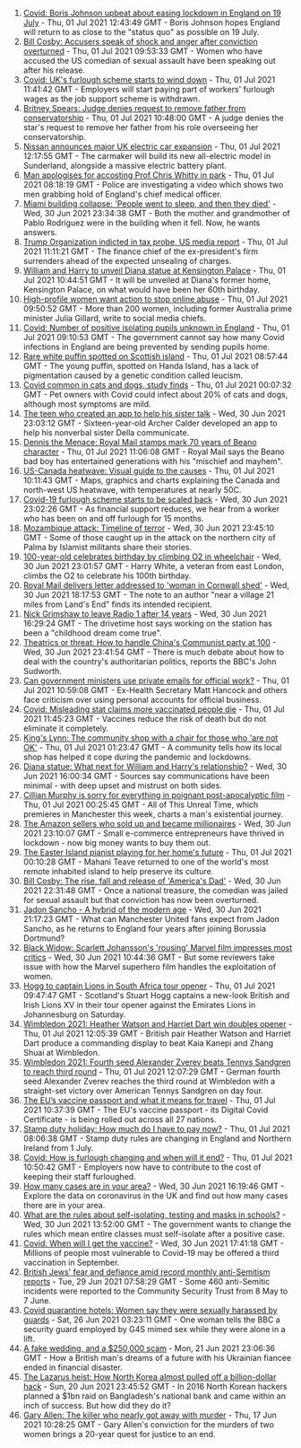 1. [Covid: Boris Johnson upbeat about easing lockdown in England on 19 July](https://www.bbc.co.uk/news/uk-57681216) - Thu, 01 Jul 2021 12:43:49 GMT - Boris Johnson hopes England will return to as close to the "status quo" as possible on 19 July.
2. [Bill Cosby: Accusers speak of shock and anger after conviction overturned](https://www.bbc.co.uk/news/world-us-canada-57677386) - Thu, 01 Jul 2021 09:53:33 GMT - Women who have accused the US comedian of sexual assault have been speaking out after his release.
3. [Covid: UK's furlough scheme starts to wind down](https://www.bbc.co.uk/news/business-57665735) - Thu, 01 Jul 2021 11:41:42 GMT - Employers will start paying part of workers' furlough wages as the job support scheme is withdrawn.
4. [Britney Spears: Judge denies request to remove father from conservatorship](https://www.bbc.co.uk/news/entertainment-arts-57676545) - Thu, 01 Jul 2021 10:48:00 GMT - A judge denies the star's request to remove her father from his role overseeing her conservatorship.
5. [Nissan announces major UK electric car expansion](https://www.bbc.co.uk/news/business-57666008) - Thu, 01 Jul 2021 12:17:55 GMT - The carmaker will build its new all-electric model in Sunderland, alongside a massive electric battery plant.
6. [Man apologises for accosting Prof Chris Whitty in park](https://www.bbc.co.uk/news/uk-57675176) - Thu, 01 Jul 2021 08:18:19 GMT - Police are investigating a video which shows two men grabbing hold of England's chief medical officer.
7. [Miami building collapse: 'People went to sleep, and then they died'](https://www.bbc.co.uk/news/world-us-canada-57674422) - Wed, 30 Jun 2021 23:34:38 GMT - Both the mother and grandmother of Pablo Rodríguez were in the building when it fell. Now, he wants answers.
8. [Trump Organization indicted in tax probe, US media report](https://www.bbc.co.uk/news/business-57669976) - Thu, 01 Jul 2021 11:11:21 GMT - The finance chief of the ex-president's firm surrenders ahead of the expected unsealing of charges.
9. [William and Harry to unveil Diana statue at Kensington Palace](https://www.bbc.co.uk/news/uk-57671175) - Thu, 01 Jul 2021 10:44:51 GMT - It will be unveiled at Diana's former home, Kensington Palace, on what would have been her 60th birthday.
10. [High-profile women want action to stop online abuse](https://www.bbc.co.uk/news/technology-57668916) - Thu, 01 Jul 2021 09:50:52 GMT - More than 200 women, including former Australia prime minister Julia Gillard, write to social media chiefs.
11. [Covid: Number of positive isolating pupils unknown in England](https://www.bbc.co.uk/news/health-57671735) - Thu, 01 Jul 2021 09:10:53 GMT - The government cannot say how many Covid infections in England are being prevented by sending pupils home.
12. [Rare white puffin spotted on Scottish island](https://www.bbc.co.uk/news/uk-scotland-highlands-islands-57678621) - Thu, 01 Jul 2021 08:57:44 GMT - The young puffin, spotted on Handa Island, has a lack of pigmentation caused by a genetic condition called leucism.
13. [Covid common in cats and dogs, study finds](https://www.bbc.co.uk/news/health-57666245) - Thu, 01 Jul 2021 00:07:32 GMT - Pet owners with Covid could infect about 20% of cats and dogs, although most symptoms are mild.
14. [The teen who created an app to help his sister talk](https://www.bbc.co.uk/news/disability-57515272) - Wed, 30 Jun 2021 23:03:12 GMT - Sixteen-year-old Archer Calder developed an app to help his nonverbal sister Della communicate.
15. [Dennis the Menace: Royal Mail stamps mark 70 years of Beano character](https://www.bbc.co.uk/news/uk-england-merseyside-57671019) - Thu, 01 Jul 2021 11:06:08 GMT - Royal Mail says the Beano bad boy has entertained generations with his "mischief and mayhem".
16. [US-Canada heatwave: Visual guide to the causes](https://www.bbc.co.uk/news/world-us-canada-57665715) - Thu, 01 Jul 2021 10:11:43 GMT - Maps, graphics and charts explaining the Canada and north-west US heatwave, with temperatures at nearly 50C.
17. [Covid-19 furlough scheme starts to be scaled back](https://www.bbc.co.uk/news/business-57669489) - Wed, 30 Jun 2021 23:02:26 GMT - As financial support reduces, we hear from a worker who has been on and off furlough for 15 months.
18. [Mozambique attack: Timeline of terror](https://www.bbc.co.uk/news/world-africa-57672606) - Wed, 30 Jun 2021 23:45:10 GMT - Some of those caught up in the attack on the northern city of Palma by Islamist militants share their stories.
19. [100-year-old celebrates birthday by climbing O2 in wheelchair](https://www.bbc.co.uk/news/uk-england-london-57672876) - Wed, 30 Jun 2021 23:01:57 GMT - Harry White, a veteran from east London, climbs the O2 to celebrate his 100th birthday.
20. [Royal Mail delivers letter addressed to 'woman in Cornwall shed'](https://www.bbc.co.uk/news/uk-england-cornwall-57670098) - Wed, 30 Jun 2021 18:17:53 GMT - The note to an author "near a village 21 miles from Land's End" finds its intended recipient.
21. [Nick Grimshaw to leave Radio 1 after 14 years](https://www.bbc.co.uk/news/newsbeat-57670955) - Wed, 30 Jun 2021 16:29:24 GMT - The drivetime host says working on the station has been a "childhood dream come true".
22. [Theatrics or threat: How to handle China's Communist party at 100](https://www.bbc.co.uk/news/world-asia-china-57666650) - Wed, 30 Jun 2021 23:41:54 GMT - There is much debate about how to deal with the country's authoritarian politics, reports the BBC's John Sudworth.
23. [Can government ministers use private emails for official work?](https://www.bbc.co.uk/news/uk-politics-57642791) - Thu, 01 Jul 2021 10:59:08 GMT - Ex-Health Secretary Matt Hancock and others face criticism over using personal accounts for official business.
24. [Covid: Misleading stat claims more vaccinated people die](https://www.bbc.co.uk/news/health-57610998) - Thu, 01 Jul 2021 11:45:23 GMT - Vaccines reduce the risk of death but do not eliminate it completely.
25. [King's Lynn: The community shop with a chair for those who 'are not OK'](https://www.bbc.co.uk/news/uk-england-norfolk-57496557) - Thu, 01 Jul 2021 01:23:47 GMT - A community tells how its local shop has helped it cope during the pandemic and lockdowns.
26. [Diana statue: What next for William and Harry's relationship?](https://www.bbc.co.uk/news/uk-57669199) - Wed, 30 Jun 2021 16:00:34 GMT - Sources say communications have been minimal - with deep upset and mistrust on both sides.
27. [Cillian Murphy is sorry for everything in poignant post-apocalyptic film](https://www.bbc.co.uk/news/entertainment-arts-57630571) - Thu, 01 Jul 2021 00:25:45 GMT - All of This Unreal Time, which premieres in Manchester this week, charts a man's existential journey.
28. [The Amazon sellers who sold up and became millionaires](https://www.bbc.co.uk/news/business-57433960) - Wed, 30 Jun 2021 23:10:07 GMT - Small e-commerce entrepreneurs have thrived in lockdown - now big money wants to buy them out.
29. [The Easter Island pianist playing for her home's future](https://www.bbc.co.uk/news/world-latin-america-57472134) - Thu, 01 Jul 2021 00:10:28 GMT - Mahani Teave returned to one of the world's most remote inhabited island to help preserve its culture.
30. [Bill Cosby: The rise, fall and release of 'America's Dad'](https://www.bbc.co.uk/news/entertainment-arts-30194819) - Wed, 30 Jun 2021 22:31:48 GMT - Once a national treasure, the comedian was jailed for sexual assault but that conviction has now been overturned.
31. [Jadon Sancho - A hybrid of the modern age](https://www.bbc.co.uk/sport/football/57674033) - Wed, 30 Jun 2021 21:17:23 GMT - What can Manchester United fans expect from Jadon Sancho, as he returns to England four years after joining Borussia Dortmund?
32. [Black Widow: Scarlett Johansson's 'rousing' Marvel film impresses most critics](https://www.bbc.co.uk/news/entertainment-arts-57663436) - Wed, 30 Jun 2021 10:44:36 GMT - But some reviewers take issue with how the Marvel superhero film handles the exploitation of women.
33. [Hogg to captain Lions in South Africa tour opener](https://www.bbc.co.uk/sport/rugby-union/57678981) - Thu, 01 Jul 2021 09:47:47 GMT - Scotland's Stuart Hogg captains a new-look British and Irish Lions XV in their tour opener against the Emirates Lions in Johannesburg on Saturday.
34. [Wimbledon 2021: Heather Watson and Harriet Dart win doubles opener](https://www.bbc.co.uk/sport/tennis/57681239) - Thu, 01 Jul 2021 12:05:39 GMT - British pair Heather Watson and Harriet Dart produce a commanding display to beat Kaia Kanepi and Zhang Shuai at Wimbledon.
35. [Wimbledon 2021: Fourth seed Alexander Zverev beats Tennys Sandgren to reach third round](https://www.bbc.co.uk/sport/tennis/57681187) - Thu, 01 Jul 2021 12:07:29 GMT - German fourth seed Alexander Zverev reaches the third round at Wimbledon with a straight-set victory over American Tennys Sandgren on day four.
36. [The EU’s vaccine passport and what it means for travel](https://www.bbc.co.uk/news/explainers-57665765) - Thu, 01 Jul 2021 10:37:39 GMT - The EU's vaccine passport - its Digital Covid Certificate - is being rolled out across all 27 nations.
37. [Stamp duty holiday: How much do I have to pay now?](https://www.bbc.co.uk/news/business-53319433) - Thu, 01 Jul 2021 08:06:38 GMT - Stamp duty rules are changing in England and Northern Ireland from 1 July.
38. [Covid: How is furlough changing and when will it end?](https://www.bbc.co.uk/news/explainers-52135342) - Thu, 01 Jul 2021 10:50:42 GMT - Employers now have to contribute to the cost of keeping their staff furloughed.
39. [How many cases are in your area?](https://www.bbc.co.uk/news/uk-51768274) - Wed, 30 Jun 2021 16:19:46 GMT - Explore the data on coronavirus in the UK and find out how many cases there are in your area.
40. [What are the rules about self-isolating, testing and masks in schools?](https://www.bbc.co.uk/news/education-51643556) - Wed, 30 Jun 2021 13:52:00 GMT - The government wants to change the rules which mean entire classes must self-isolate after a positive case.
41. [Covid: When will I get the vaccine?](https://www.bbc.co.uk/news/health-55045639) - Wed, 30 Jun 2021 17:41:18 GMT - Millions of people most vulnerable to Covid-19 may be offered a third vaccination in September.
42. [British Jews' fear and defiance amid record monthly anti-Semitism reports](https://www.bbc.co.uk/news/uk-57339266) - Tue, 29 Jun 2021 07:58:29 GMT - Some 460 anti-Semitic incidents were reported to the Community Security Trust from 8 May to 7 June.
43. [Covid quarantine hotels: Women say they were sexually harassed by guards](https://www.bbc.co.uk/news/stories-57609164) - Sat, 26 Jun 2021 03:23:11 GMT - One woman tells the BBC a security guard employed by G4S mimed sex while they were alone in a lift.
44. [A fake wedding, and a $250,000 scam](https://www.bbc.co.uk/news/world-europe-57358241) - Mon, 21 Jun 2021 23:06:36 GMT - How a British man's dreams of a future with his Ukrainian fiancee ended in financial disaster.
45. [The Lazarus heist: How North Korea almost pulled off a billion-dollar hack](https://www.bbc.co.uk/news/stories-57520169) - Sun, 20 Jun 2021 23:45:52 GMT - In 2016 North Korean hackers planned a $1bn raid on Bangladesh's national bank and came within an inch of success. But how did they do it?
46. [Gary Allen: The killer who nearly got away with murder](https://www.bbc.co.uk/news/uk-england-57331321) - Thu, 17 Jun 2021 10:28:25 GMT - Gary Allen's conviction for the murders of two women brings a 20-year quest for justice to an end.
